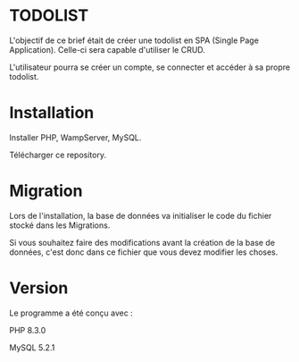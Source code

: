 # TODOLIST

L'objectif de ce brief était de créer une todolist en SPA (Single Page Application). Celle-ci sera capable d'utiliser le CRUD. 

L'utilisateur pourra se créer un compte, se connecter et accéder à sa propre todolist. 


# Installation 

Installer PHP, WampServer, MySQL.

Télécharger ce repository. 


# Migration

Lors de l'installation, la base de données va initialiser le code du fichier stocké dans les Migrations.

Si vous souhaitez faire des modifications avant la création de la base de données, c'est donc dans ce fichier que vous devez modifier les choses.

#  Version 

Le programme a été conçu avec :

PHP 8.3.0

MySQL 5.2.1 
